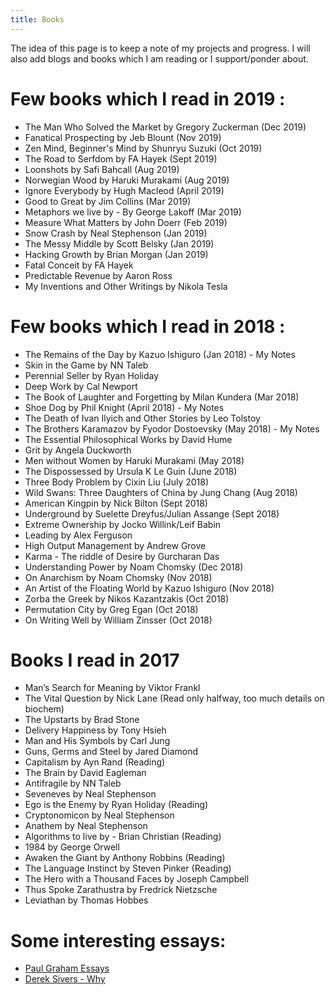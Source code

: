 ```yaml
---
title: Books
---
```


The idea of this page is to keep a note of my projects and progress. I will also add blogs and books which I am reading or I support/ponder about.

# Few books which I read in 2019 :

- The Man Who Solved the Market by Gregory Zuckerman (Dec 2019)
- Fanatical Prospecting by Jeb Blount (Nov 2019)
- Zen Mind, Beginner's Mind by Shunryu Suzuki (Oct 2019)
- The Road to Serfdom by FA Hayek (Sept 2019)
- Loonshots by Safi Bahcall (Aug 2019)
- Norwegian Wood by Haruki Murakami (Aug 2019)
- Ignore Everybody by Hugh Macleod (April 2019)
- Good to Great by Jim Collins (Mar 2019)
- Metaphors we live by - By George Lakoff (Mar 2019)
- Measure What Matters by John Doerr (Feb 2019)
- Snow Crash by Neal Stephenson (Jan 2019)
- The Messy Middle by Scott Belsky (Jan 2019)
- Hacking Growth by Brian Morgan (Jan 2019)
- Fatal Conceit by FA Hayek
- Predictable Revenue by Aaron Ross
- My Inventions and Other Writings by Nikola Tesla

# Few books which I read in 2018 :

- The Remains of the Day by Kazuo Ishiguro (Jan 2018) - My Notes
- Skin in the Game by NN Taleb
- Perennial Seller by Ryan Holiday
- Deep Work by Cal Newport
- The Book of Laughter and Forgetting by Milan Kundera (Mar 2018)
- Shoe Dog by Phil Knight (April 2018) - My Notes
- The Death of Ivan Ilyich and Other Stories by Leo Tolstoy
- The Brothers Karamazov by Fyodor Dostoevsky (May 2018) - My Notes
- The Essential Philosophical Works by David Hume
- Grit by Angela Duckworth
- Men without Women by Haruki Murakami (May 2018)
- The Dispossessed by Ursula K Le Guin (June 2018)
- Three Body Problem by Cixin Liu (July 2018)
- Wild Swans: Three Daughters of China by Jung Chang (Aug 2018)
- American Kingpin by Nick Bilton (Sept 2018)
- Underground by Suelette Dreyfus/Julian Assange (Sept 2018)
- Extreme Ownership by Jocko Willink/Leif Babin
- Leading by Alex Ferguson
- High Output Management by Andrew Grove
- Karma - The riddle of Desire by Gurcharan Das
- Understanding Power by Noam Chomsky (Dec 2018)
- On Anarchism by Noam Chomsky (Nov 2018)
- An Artist of the Floating World by Kazuo Ishiguro (Nov 2018)
- Zorba the Greek by Nikos Kazantzakis (Oct 2018)
- Permutation City by Greg Egan (Oct 2018)
- On Writing Well by William Zinsser (Oct 2018)

# Books I read in 2017

- Man’s Search for Meaning by Viktor Frankl
- The Vital Question by Nick Lane (Read only halfway, too much details on biochem)
- The Upstarts by Brad Stone
- Delivery Happiness by Tony Hsieh
- Man and His Symbols by Carl Jung
- Guns, Germs and Steel by Jared Diamond
- Capitalism by Ayn Rand (Reading)
- The Brain by David Eagleman
- Antifragile by NN Taleb
- Seveneves by Neal Stephenson
- Ego is the Enemy by Ryan Holiday (Reading)
- Cryptonomicon by Neal Stephenson
- Anathem by Neal Stephenson
- Algorithms to live by - Brian Christian (Reading)
- 1984 by George Orwell
- Awaken the Giant by Anthony Robbins (Reading)
- The Language Instinct by Steven Pinker (Reading)
- The Hero with a Thousand Faces by Joseph Campbell
- Thus Spoke Zarathustra by Fredrick Nietzsche
- Leviathan by Thomas Hobbes

# Some interesting essays:

- [Paul Graham Essays](http://www.paulgraham.com/articles.html)
- [Derek Sivers - Why](https://sive.rs/why)

